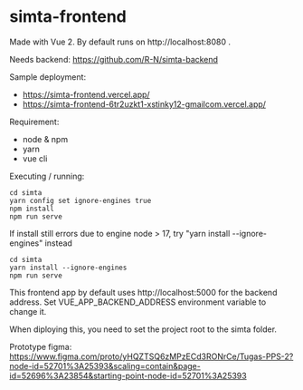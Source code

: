 # simta-frontend
Made with Vue 2. By default runs on http://localhost:8080 .

Needs backend: https://github.com/R-N/simta-backend

Sample deployment: 
- https://simta-frontend.vercel.app/
- https://simta-frontend-6tr2uzkt1-xstinky12-gmailcom.vercel.app/

Requirement:
- node & npm
- yarn
- vue cli
 
Executing / running:
```
cd simta
yarn config set ignore-engines true
npm install
npm run serve
```

If install still errors due to engine node > 17, try "yarn install --ignore-engines" instead
```
cd simta
yarn install --ignore-engines
npm run serve
```

This frontend app by default uses http://localhost:5000 for the backend address.
Set VUE_APP_BACKEND_ADDRESS environment variable to change it.

When diploying this, you need to set the project root to the simta folder.

Prototype figma: https://www.figma.com/proto/yHQZTSQ6zMPzECd3RONrCe/Tugas-PPS-2?node-id=52701%3A25393&scaling=contain&page-id=52696%3A23854&starting-point-node-id=52701%3A25393
